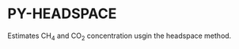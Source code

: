 # PY-HEADSPACE

Estimates $\text{CH}_4$ and $\text{CO}_2$ concentration usgin the headspace method.
